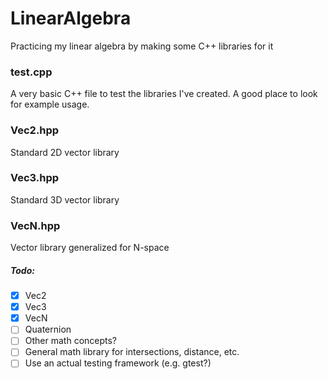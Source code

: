 # LinearAlgebra
Practicing my linear algebra by making some C++ libraries for it
### test.cpp
A very basic C++ file to test the libraries I've created. A good place to look for example usage.
### Vec2.hpp
Standard 2D vector library
### Vec3.hpp
Standard 3D vector library
### VecN.hpp
Vector library generalized for N-space
##### Todo:
- [x] Vec2
- [x] Vec3
- [x] VecN
- [ ] Quaternion
- [ ] Other math concepts?
- [ ] General math library for intersections, distance, etc.
- [ ] Use an actual testing framework (e.g. gtest?)